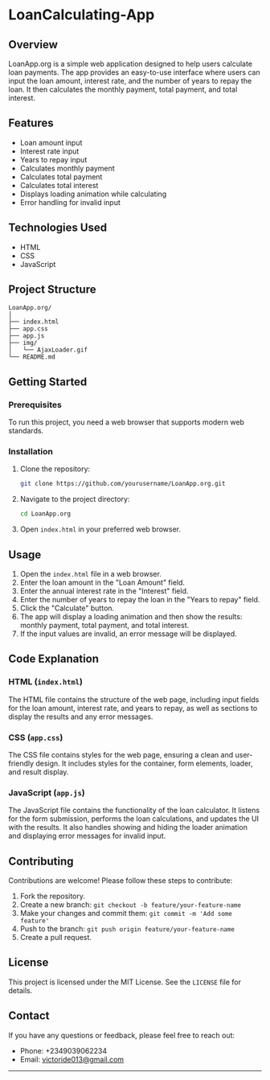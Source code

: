 # LoanCalculating-App

## Overview

LoanApp.org is a simple web application designed to help users calculate loan payments. The app provides an easy-to-use interface where users can input the loan amount, interest rate, and the number of years to repay the loan. It then calculates the monthly payment, total payment, and total interest.

## Features

- Loan amount input
- Interest rate input
- Years to repay input
- Calculates monthly payment
- Calculates total payment
- Calculates total interest
- Displays loading animation while calculating
- Error handling for invalid input

## Technologies Used

- HTML
- CSS
- JavaScript

## Project Structure

```
LoanApp.org/
│
├── index.html
├── app.css
├── app.js
├── img/
│   └── AjaxLoader.gif
└── README.md
```

## Getting Started

### Prerequisites

To run this project, you need a web browser that supports modern web standards.

### Installation

1. Clone the repository:
    ```sh
    git clone https://github.com/yourusername/LoanApp.org.git
    ```

2. Navigate to the project directory:
    ```sh
    cd LoanApp.org
    ```

3. Open `index.html` in your preferred web browser.

## Usage

1. Open the `index.html` file in a web browser.
2. Enter the loan amount in the "Loan Amount" field.
3. Enter the annual interest rate in the "Interest" field.
4. Enter the number of years to repay the loan in the "Years to repay" field.
5. Click the "Calculate" button.
6. The app will display a loading animation and then show the results: monthly payment, total payment, and total interest.
7. If the input values are invalid, an error message will be displayed.

## Code Explanation

### HTML (`index.html`)

The HTML file contains the structure of the web page, including input fields for the loan amount, interest rate, and years to repay, as well as sections to display the results and any error messages.

### CSS (`app.css`)

The CSS file contains styles for the web page, ensuring a clean and user-friendly design. It includes styles for the container, form elements, loader, and result display.

### JavaScript (`app.js`)

The JavaScript file contains the functionality of the loan calculator. It listens for the form submission, performs the loan calculations, and updates the UI with the results. It also handles showing and hiding the loader animation and displaying error messages for invalid input.

## Contributing

Contributions are welcome! Please follow these steps to contribute:

1. Fork the repository.
2. Create a new branch: `git checkout -b feature/your-feature-name`
3. Make your changes and commit them: `git commit -m 'Add some feature'`
4. Push to the branch: `git push origin feature/your-feature-name`
5. Create a pull request.

## License

This project is licensed under the MIT License. See the `LICENSE` file for details.

## Contact

If you have any questions or feedback, please feel free to reach out:

- Phone: +2349039062234
- Email: [victoride013@gmail.com](mailto:victoride013@gmail.com)

---

